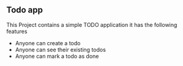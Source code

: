 ## Todo app

This Project contains a simple TODO application 
it has the following features

- Anyone can create a todo
- Anyone can see their existing todos
- Anyone can mark a todo as done
